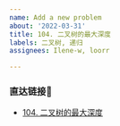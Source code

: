 ```yaml
---
name: Add a new problem
about: '2022-03-31'
title: 104. 二叉树的最大深度
labels: 二叉树, 递归
assignees: Ilene-w, loorr

---
```


### 直达链接🔗
+ [104. 二叉树的最大深度](https://leetcode-cn.com/problems/maximum-depth-of-binary-tree/)
